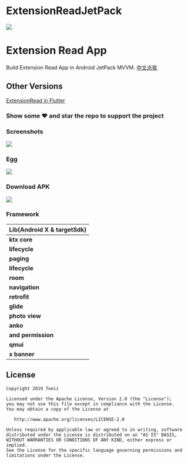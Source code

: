 # ExtensionReadJetPack

![](https://github.com/toeii/JetPackExampleApp_ExtensionRead/blob/master/images/icon_jetpack.png)
# Extension Read App

Build Extension Read App in Android JetPack MVVM.
[中文点我](https://github.com/toeii/JetPackExampleApp_ExtensionRead/blob/master/README_CN.md)

## Other Versions

[ExtensionRead in Flutter](https://github.com/toeii/FlutterExampleApp_ExtensionRead)

### Show some :heart: and star the repo to support the project

### Screenshots
<img src="https://github.com/toeii/JetPackExampleApp_ExtensionRead/blob/master/images/icon_screenshots.jpg" />

### Egg
<img src="https://github.com/toeii/JetPackExampleApp_ExtensionRead/blob/master/images/jetpack_extension_read_egg.jpg" />

### Download APK
<img src="https://github.com/toeii/JetPackExampleApp_ExtensionRead/blob/master/images/apk_download_code.png" />

### Framework

| Lib(Android X & targetSdk) |
| -------------------------- |
| **ktx core**               |
| **lifecycle**              |
| **paging**                 |
| **lifecycle**              |
| **room**                   |
| **navigation**             |
| **retrofit**               |
| **glide**                  |
| **photo view**             |
| **anko**                   |
| **and permission**         |
| **qmui**                   |
| **x banner**               |

## License

    Copyright 2019 Toeii

    Licensed under the Apache License, Version 2.0 (the "License");
    you may not use this file except in compliance with the License.
    You may obtain a copy of the License at

       http://www.apache.org/licenses/LICENSE-2.0

    Unless required by applicable law or agreed to in writing, software
    distributed under the License is distributed on an "AS IS" BASIS,
    WITHOUT WARRANTIES OR CONDITIONS OF ANY KIND, either express or implied.
    See the License for the specific language governing permissions and
    limitations under the License.


